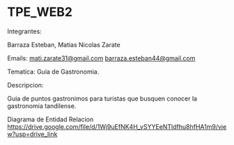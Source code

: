 # TPE_WEB2
Integrantes:

Barraza Esteban, Matias Nicolas Zarate

Emails:
 mati.zarate31@gmail.com
 barraza.esteban44@gmail.com

Tematica: Guia de Gastronomia. 

Descripcion:

Guia de puntos gastronimos para turistas que busquen conocer la gastronomia tandilense.

 


Diagrama de Entidad Relacion
https://drive.google.com/file/d/1Wj9uEfNK4H_vSYYEeNTldfhu8hfHA1m9/view?usp=drive_link





